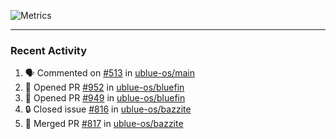 ![Metrics](https://metrics.lecoq.io/KyleGospo?template=classic&base=header%2C%20activity%2C%20community%2C%20repositories%2C%20metadata&base.indepth=false&base.hireable=false&base.skip=false&config.timezone=America%2FLos_Angeles)

---
### Recent Activity
<!--START_SECTION:activity-->
1. 🗣 Commented on [#513](https://github.com/ublue-os/main/issues/513#issuecomment-1965690572) in [ublue-os/main](https://github.com/ublue-os/main)
2. 💪 Opened PR [#952](https://github.com/ublue-os/bluefin/pull/952) in [ublue-os/bluefin](https://github.com/ublue-os/bluefin)
3. 💪 Opened PR [#949](https://github.com/ublue-os/bluefin/pull/949) in [ublue-os/bluefin](https://github.com/ublue-os/bluefin)
4. 🔒 Closed issue [#816](https://github.com/ublue-os/bazzite/issues/816) in [ublue-os/bazzite](https://github.com/ublue-os/bazzite)
5. 🎉 Merged PR [#817](https://github.com/ublue-os/bazzite/pull/817) in [ublue-os/bazzite](https://github.com/ublue-os/bazzite)
<!--END_SECTION:activity-->
